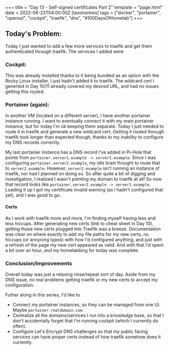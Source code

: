 +++
title = "Day 13 - Self-signed certificates Part 2"
template = "page.html"
date = 2022-06-23T04:00:00Z
[taxonomies]
tags = ["docker", "portainer", "openssl", "cockpit", "traefik", "dns", "#100DaysOfHomelab"]
+++

## Today's Problem:

Today I just wanted to add a few more services to traefik and get them authenticated through traefik. The services I added were

### Cockpit: 
This was already installed thanks to it being bundled as an option with the Rocky Linux installer, I just hadn't added it to traefik. The wildcard cert I generted in Day 10/11 already covered my desired URL, and had no issues getting this routed.

### Portainer (again):
In another VM (located on a different server), I have another portainer instance running. I want to eventually connect it with my main portainer instance, but for today I'm ok keeping them separate. Today I just needed to route it in traefik and generate a new wildcard cert.
Getting it routed through traefik took longer than expected though, thanks to my inability to configure my DNS records correctly. 

My last portainer instance has a DNS record I've added in Pi-Hole that points from
``portainer.server1.example -> server1.example``. Since I was configuring ``portainer.server2.example``, my idle brain thought to route that to ``server2.example``. However, ``server2.example`` isn't running an instance of traefik, nor had I planned on doing so. So after quite a bit of digging and investigation, I realized I wasn't pointing my domain to traefik at all! So now that record looks like ``portainer.server2.example -> server1.example``. Loading it up I got my certificate invalid warning (as I hadn't configured that yet), and I was good to go.

#### Certs
As I work with traefik more and more, I'm finding myself having less and less hiccups. After generating new certs (link to cheat sheet in Day 10), getting those new certs plugged into Traefik was a breeze. Documentation was clear on where exactly to add my file paths for my new certs, no hiccups (or annyoing typos) with how I'd configured anything, and just with a refresh of the page my new cert appeared as valid. And with that I'd spent a bit over an hour, and my homelabbing for today was complete.

### Conclusion/Improvements
Overall today was just a relaxing rinse/repeat sort of day. Aside from my DNS issue, no real problems getting traefik or my new certs to accept my configuration.

Futher along in this series, I'd like to
- Connect my portainer instances, so they can be managed from one UI. Maybe ``portainer.realdomain.com``.
- Centralize all the domains/services I run into a knowledge base, so that I don't accidentally forget that I'm running cockpit (which I currently do often).
- Configure Let's Encrypt DNS challenges so that my public facing services can have proper certs instead of how traefik somehow does it currently.